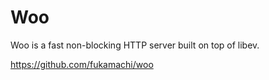 # Woo

Woo is a fast non-blocking HTTP server built on top of
libev.

https://github.com/fukamachi/woo
